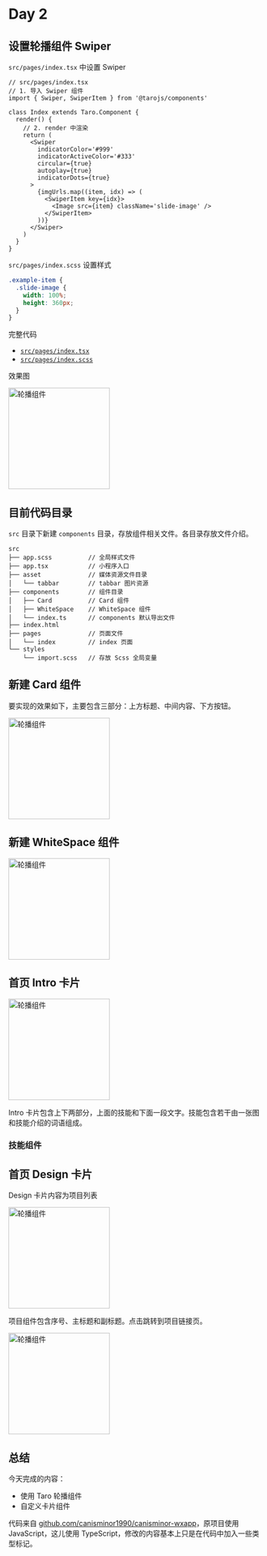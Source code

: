 # Day 2

## 设置轮播组件 Swiper

`src/pages/index.tsx` 中设置 Swiper

```tsx
// src/pages/index.tsx
// 1. 导入 Swiper 组件
import { Swiper, SwiperItem } from '@tarojs/components'

class Index extends Taro.Component {
  render() {
    // 2. render 中渲染
    return (
      <Swiper
        indicatorColor='#999'
        indicatorActiveColor='#333'
        circular={true}
        autoplay={true}
        indicatorDots={true}
      >
        {imgUrls.map((item, idx) => (
          <SwiperItem key={idx}>
            <Image src={item} className='slide-image' />
          </SwiperItem>
        ))}
      </Swiper>
    )
  }
}
```

`src/pages/index.scss` 设置样式

```scss
.example-item {
  .slide-image {
    width: 100%;
    height: 360px;
  }
}
```

完整代码

- [`src/pages/index.tsx`](https://github.com/myncepu/zero-2-hero-mini-program/blob/a7d5d27bb8423293635f5c685f5996b96364df60/src/pages/index/index.tsx)
- [`src/pages/index.scss`](https://github.com/myncepu/zero-2-hero-mini-program/blob/a7d5d27bb8423293635f5c685f5996b96364df60/src/pages/index/index.scss)

效果图

 <img src="https://person-blog-1255441669.cos.ap-beijing.myqcloud.com/images/20191110114854.gif" width = "200px" alt="轮播组件" align=center />

## 目前代码目录

`src` 目录下新建 `components` 目录，存放组件相关文件。各目录存放文件介绍。

```shell
src
├── app.scss          // 全局样式文件
├── app.tsx           // 小程序入口
├── asset             // 媒体资源文件目录
│   └── tabbar        // tabbar 图片资源
├── components        // 组件目录
│   ├── Card          // Card 组件
│   ├── WhiteSpace    // WhiteSpace 组件
│   └── index.ts      // components 默认导出文件
├── index.html
├── pages             // 页面文件
│   └── index         // index 页面
└── styles
    └── import.scss   // 存放 Scss 全局变量
```

## 新建 Card 组件

要实现的效果如下，主要包含三部分：上方标题、中间内容、下方按钮。

 <img src="https://person-blog-1255441669.cos.ap-beijing.myqcloud.com/images/20191110120827.jpeg" width = "200px" alt="轮播组件" align=center />

## 新建 WhiteSpace 组件

 <img src="https://person-blog-1255441669.cos.ap-beijing.myqcloud.com/images/20191110193329.png" width = "200px" alt="轮播组件" align=center />

## 首页 Intro 卡片

 <img src="https://person-blog-1255441669.cos.ap-beijing.myqcloud.com/images/20191110220610.jpg" width = "200px" alt="轮播组件" align=center />

Intro 卡片包含上下两部分，上面的技能和下面一段文字。技能包含若干由一张图和技能介绍的词语组成。

### 技能组件

## 首页 Design 卡片

Design 卡片内容为项目列表

 <img src="https://person-blog-1255441669.cos.ap-beijing.myqcloud.com/images/20191110225131.jpg" width = "200px" alt="轮播组件" align=center />

项目组件包含序号、主标题和副标题。点击跳转到项目链接页。

 <img src="https://person-blog-1255441669.cos.ap-beijing.myqcloud.com/images/20191110225049.jpg" width = "200px" alt="轮播组件" align=center />

## 总结

今天完成的内容：

- 使用 Taro 轮播组件
- 自定义卡片组件

代码来自 [github.com/canisminor1990/canisminor-wxapp](https://github.com/canisminor1990/canisminor-wxapp/blob/master/src/routes/hola/Design.scss)，原项目使用 JavaScript，这儿使用 TypeScript，修改的内容基本上只是在代码中加入一些类型标记。
